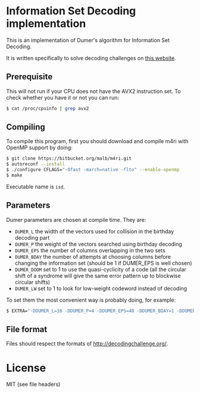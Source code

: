 # Information Set Decoding implementation

This is an implementation of Dumer's algorithm for Information Set Decoding.

It is written specifically to solve decoding challenges on
[this website](http://decodingchallenge.org/).


## Prerequisite

This will not run if your CPU does not have the AVX2 instruction set.
To check whether you have it or not you can run:
```sh
$ cat /proc/cpuinfo | grep avx2
```

## Compiling

To compile this program, first you should download and compile m4ri with OpenMP
support by doing:
```sh
$ git clone https://bitbucket.org/malb/m4ri.git
$ autoreconf --install
$ ./configure CFLAGS="-Ofast -march=native -flto" --enable-openmp
$ make
```

Executable name is `isd`.


## Parameters

Dumer parameters are chosen at compile time. They are:
- `DUMER_L` the width of the vectors used for collision in the birthday decoding
  part
- `DUMER_P` the weight of the vectors searched using birthday decoding
- `DUMER_EPS` the number of columns overlapping in the two sets
- `DUMER_BDAY` the number of attempts at choosing columns before changing the
  information set (should be 1 if DUMER_EPS is well chosen)
- `DUMER_DOOM` set to 1 to use the quasi-cyclicity of a code (all the circular
  shift of a syndrome will give the same error pattern up to blockwise circular
  shifts)
- `DUMER_LW` set to 1 to look for low-weight codeword instead of decoding

To set them the most convenient way is probably doing, for example:
```sh
$ EXTRA="-DDUMER_L=16 -DDUMER_P=4 -DDUMER_EPS=40 -DDUMER_BDAY=1 -DDUMER_DOOM=0 -DDUMER_LW=0" make -B
```

## File format

Files should respect the formats of <http://decodingchallenge.org/>.


# License

MIT (see file headers)
